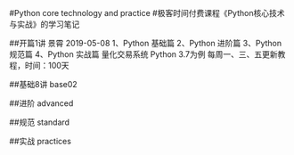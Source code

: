 #Python core technology and practice
#极客时间付费课程《Python核心技术与实战》的学习笔记


##开篇1讲
景霄 2019-05-08
1、Python 基础篇
2、Python 进阶篇
3、Python 规范篇
4、Python 实战篇
量化交易系统
Python 3.7为例
每周一、三、五更新教程，时间：100天

##基础8讲
base02


##进阶
advanced

##规范
standard

##实战
practices

